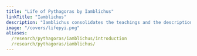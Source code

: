 ```yaml
---
title: "Life of Pythagoras by Iamblichus"
linkTitle: "Iamblichus"
description: "Iamblichus consolidates the teachings and the descriptions of the Life of Pythagoras"
image: "/covers/lifepyi.png"
aliases:
  /research/pythagoras/iamblichus/introduction
  /research/pythagoras/iamblichus/
---
```

